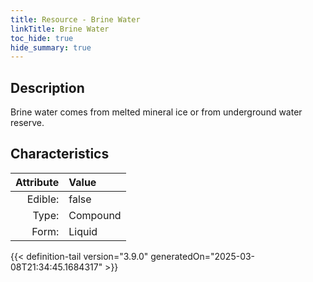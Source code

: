 ```yaml
---
title: Resource - Brine Water
linkTitle: Brine Water
toc_hide: true
hide_summary: true
---
```

<!-- This is generated by the MarsSim HelpGenertor, do not edit. -->

## Description
Brine water comes from melted mineral ice or from underground water reserve.

## Characteristics

| Attribute      | Value |
|--------:|:------|
|Edible:|false|
|Type:|Compound|
|Form:|Liquid|
 



    


{{< definition-tail version="3.9.0" generatedOn="2025-03-08T21:34:45.1684317" >}}


